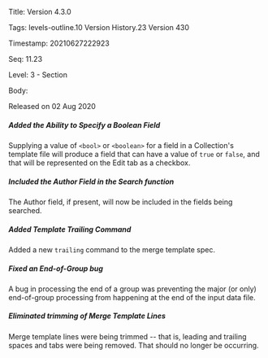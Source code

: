 Title:  Version 4.3.0

Tags:   levels-outline.10 Version History.23 Version 430

Timestamp: 20210627222923

Seq:    11.23

Level:  3 - Section

Body: 

Released on 02 Aug 2020
 
##### Added the Ability to Specify a Boolean Field

Supplying a value of `<bool>` or `<boolean>` for a field in a Collection's template file will produce a field that can have a value of `true` or `false`, and that will be represented on the Edit tab as a checkbox. 

 
##### Included the Author Field in the Search function

The Author field, if present, will now be included in the fields being searched. 

 
##### Added Template Trailing Command

Added a new `trailing` command to the merge template spec. 

 
##### Fixed an End-of-Group bug

A bug in processing the end of a group was preventing the major (or only) end-of-group processing from happening at the end of the input data file. 

 
##### Eliminated trimming of Merge Template Lines

Merge template lines were being trimmed -- that is, leading and trailing spaces and tabs were being removed. That should no longer be occurring.

